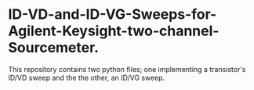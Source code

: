 # ID-VD-and-ID-VG-Sweeps-for-Agilent-Keysight-two-channel-Sourcemeter.
This repository contains two python files; one implementing a transistor's ID/VD sweep and the the other, an ID/VG sweep.
